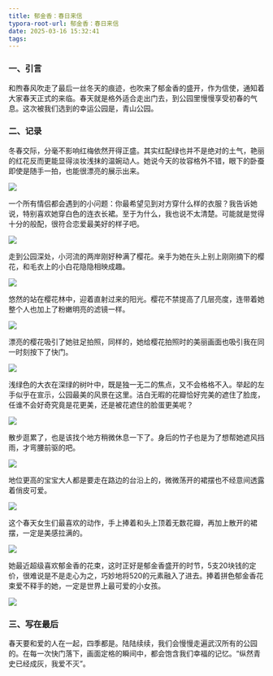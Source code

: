 ```yaml
---
title: 郁金香：春日来信
typora-root-url: 郁金香：春日来信
date: 2025-03-16 15:32:41
tags:
---
```

### 一、引言

和煦春风吹走了最后一丝冬天的痕迹，也吹来了郁金香的盛开，作为信使，通知着大家春天正式的来临。春天就是格外适合走出门去，到公园里慢慢享受初春的气息。这次被我们选到的幸运公园是，青山公园。

### 二、记录

冬春交际，分毫不影响红梅依然开得正盛。其实红配绿也并不是绝对的土气，艳丽的红花反而更能显得淡妆浅抹的温婉动人。她说今天的妆容格外不错，眼下的卧蚕即使是随手一拍，也能很漂亮的展示出来。

![](../郁金香：春日来信/Yujinxiang-1.jpg)

一个所有情侣都会遇到的小问题：你最希望见到对方穿什么样的衣服？我告诉她说，特别喜欢她穿白色的连衣长裙。至于为什么，我也说不太清楚。可能就是觉得十分的般配，很符合恋爱最美好的样子吧。

![](../郁金香：春日来信/Yujinxiang-2.jpg)

走到公园深处，小河流的两岸刚好种满了樱花。亲手为她在头上别上刚刚摘下的樱花，和毛衣上的小白花隐隐相映成趣。

![](../郁金香：春日来信/Yujinxiang-3.jpg)

悠然的站在樱花林中，迎着直射过来的阳光。樱花不禁提高了几层亮度，连带着她整个人也加上了粉嫩明亮的滤镜一样。

![](../郁金香：春日来信/Yujinxiang-4.jpg)

漂亮的樱花吸引了她驻足拍照，同样的，她给樱花拍照时的美丽画面也吸引我在同一时刻按下了快门。

![](../郁金香：春日来信/Yujinxiang-5.jpg)

浅绿色的大衣在深绿的树叶中，既是独一无二的焦点，又不会格格不入。举起的左手似乎在宣示，公园最美的风景在这里。洁白无暇的花瓣恰好完美的遮住了脸庞，任谁不会好奇究竟是花更美，还是被花遮住的脸蛋更美呢？

![](../郁金香：春日来信/Yujinxiang-6.jpg)

散步逛累了，也是该找个地方稍微休息一下了。身后的竹子也是为了想帮她遮风挡雨，才弯腰前驱的吧。

![](../郁金香：春日来信/Yujinxiang-7.jpg)

地位更高的宝宝大人都是要走在路边的台沿上的，微微荡开的裙摆也不经意间透露着俏皮可爱。

![](../郁金香：春日来信/Yujinxiang-8.jpg)

这个春天女生们最喜欢的动作，手上捧着和头上顶着无数花瓣，再加上散开的裙摆，一定是美感拉满的。

![](../郁金香：春日来信/Yujinxiang-9.jpg)

她最近超级喜欢郁金香的花束，这时正好是郁金香盛开的时节，5支20块钱的定价，很难说是不是走心为之，巧妙地将520的元素融入了进去。捧着拼色郁金香花束爱不释手的她，一定是世界上最可爱的小女孩。

![](../郁金香：春日来信/Yujinxiang-10.jpg)

### 三、写在最后

春天要和爱的人在一起，四季都是。陆陆续续，我们会慢慢走遍武汉所有的公园的。在每一次快门落下，画面定格的瞬间中，都会饱含我们幸福的记忆。“纵然青史已经成灰，我爱不灭”。